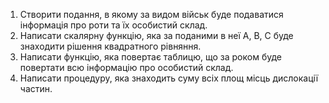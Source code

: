 1. Створити подання, в якому за видом військ буде подаватися інформація про роти та їх особистий склад.
2. Написати скалярну функцію, яка за поданими в неї A, B, C буде знаходити рішення квадратного рівняння.
3. Написати функцію, яка повертає таблицю, що за роком буде повертати всю інформацію про особистий склад.
4. Написати процедуру, яка знаходить суму всіх площ місць дислокації частин.
